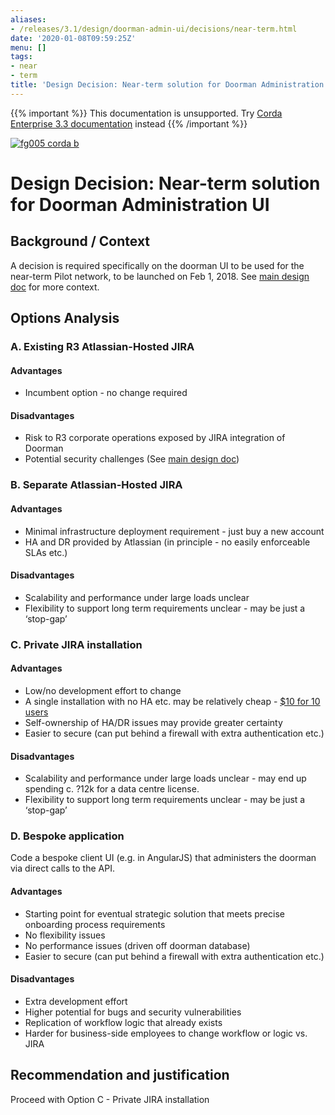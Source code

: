 ```yaml
---
aliases:
- /releases/3.1/design/doorman-admin-ui/decisions/near-term.html
date: '2020-01-08T09:59:25Z'
menu: []
tags:
- near
- term
title: 'Design Decision: Near-term solution for Doorman Administration UI'
---
```

{{% important %}}
This documentation is unsupported.
Try [Corda Enterprise 3.3 documentation](/docs/corda-enterprise/3.3/_index.md) instead
{{% /important %}}

[![fg005 corda b](https://www.corda.net/wp-content/uploads/2016/11/fg005_corda_b.png "fg005 corda b")](https://www.corda.net/wp-content/uploads/2016/11/fg005_corda_b.png)


# Design Decision: Near-term solution for Doorman Administration UI


## Background / Context

A decision is required specifically on the doorman UI to be used for the near-term Pilot network, to be launched on Feb 1, 2018. See [main design doc](../design.md) for more context.


## Options Analysis


### A. Existing R3 Atlassian-Hosted JIRA


#### Advantages


* Incumbent option - no change required


#### Disadvantages


* Risk to R3 corporate operations exposed by JIRA integration of Doorman
* Potential security challenges (See [main design doc](../design.md))


### B. Separate Atlassian-Hosted JIRA


#### Advantages


* Minimal infrastructure deployment requirement - just buy a new account
* HA and DR provided by Atlassian (in principle - no easily enforceable SLAs etc.)


#### Disadvantages


* Scalability and performance under large loads unclear
* Flexibility to support long term requirements unclear - may be just a ‘stop-gap’


### C. Private JIRA installation


#### Advantages


* Low/no development effort to change
* A single installation with no HA etc. may be relatively cheap - [$10 for 10 users](https://www.atlassian.com/software/jira/pricing?tab=self-hosted)
* Self-ownership of HA/DR issues may provide greater certainty
* Easier to secure (can put behind a firewall with extra authentication etc.)


#### Disadvantages


* Scalability and performance under large loads unclear - may end up spending c. ?12k for a data centre license.
* Flexibility to support long term requirements unclear - may be just a ‘stop-gap’


### D. Bespoke application

Code a bespoke client UI (e.g. in AngularJS) that administers the doorman via direct calls to the API.


#### Advantages


* Starting point for eventual strategic solution that meets precise onboarding process requirements
* No flexibility issues
* No performance issues (driven off doorman database)
* Easier to secure (can put behind a firewall with extra authentication etc.)


#### Disadvantages


* Extra development effort
* Higher potential for bugs and security vulnerabilities
* Replication of workflow logic that already exists
* Harder for business-side employees to change workflow or logic vs. JIRA


## Recommendation and justification

Proceed with Option C - Private JIRA installation

